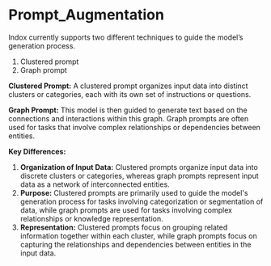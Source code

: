 # Prompt\_Augmentation

Indox currently supports two different techniques to guide the model’s generation process.

1. Clustered prompt
2. Graph prompt

**Clustered Prompt:** A clustered prompt organizes input data into distinct clusters or categories, each with its own set of instructions or questions.

**Graph Prompt:** This model is then guided to generate text based on the connections and interactions within this graph. Graph prompts are often used for tasks that involve complex relationships or dependencies between entities.

**Key Differences:**

1. **Organization of Input Data:** Clustered prompts organize input data into discrete clusters or categories, whereas graph prompts represent input data as a network of interconnected entities.
2. **Purpose:** Clustered prompts are primarily used to guide the model's generation process for tasks involving categorization or segmentation of data, while graph prompts are used for tasks involving complex relationships or knowledge representation.
3. **Representation:** Clustered prompts focus on grouping related information together within each cluster, while graph prompts focus on capturing the relationships and dependencies between entities in the input data.
